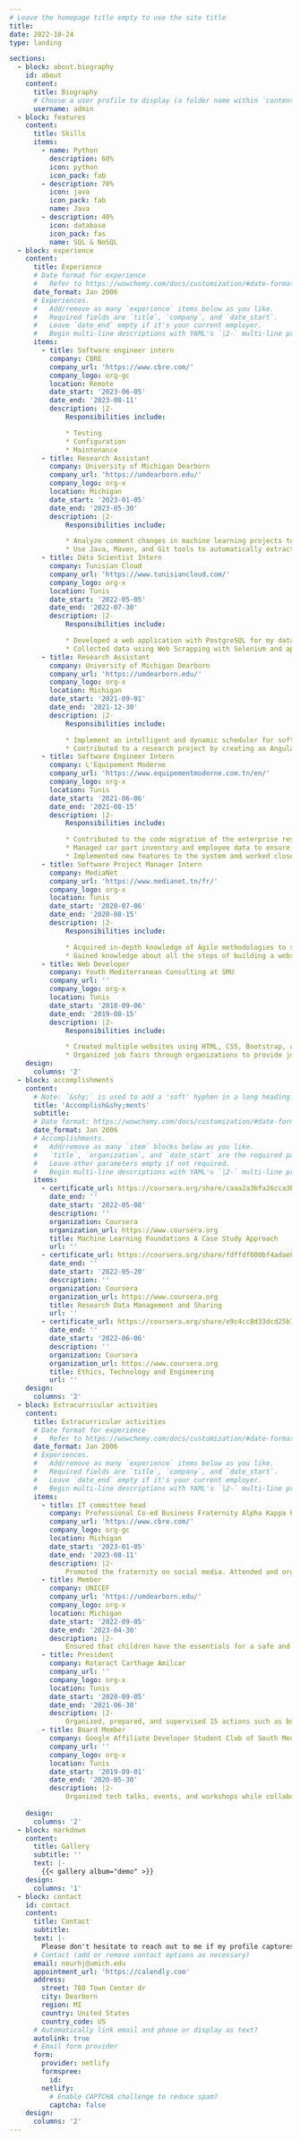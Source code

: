 ```yaml
---
# Leave the homepage title empty to use the site title
title:
date: 2022-10-24
type: landing

sections:
  - block: about.biography
    id: about
    content:
      title: Biography
      # Choose a user profile to display (a folder name within `content/authors/`)
      username: admin
  - block: features
    content:
      title: Skills
      items:
        - name: Python
          description: 60%
          icon: python
          icon_pack: fab
        - description: 70%
          icon: java
          icon_pack: fab
          name: Java
        - description: 40%
          icon: database
          icon_pack: fas
          name: SQL & NoSQL
  - block: experience
    content:
      title: Experience
      # Date format for experience
      #   Refer to https://wowchemy.com/docs/customization/#date-format
      date_format: Jan 2006
      # Experiences.
      #   Add/remove as many `experience` items below as you like.
      #   Required fields are `title`, `company`, and `date_start`.
      #   Leave `date_end` empty if it's your current employer.
      #   Begin multi-line descriptions with YAML's `|2-` multi-line prefix.
      items:
        - title: Software engineer intern
          company: CBRE
          company_url: 'https://www.cbre.com/'
          company_logo: org-gc
          location: Remote
          date_start: '2023-06-05'
          date_end: '2023-08-11'
          description: |2-
              Responsibilities include:

              * Testing
              * Configuration
              * Maintenance
        - title: Research Assistant
          company: University of Michigan Dearborn
          company_url: 'https://umdearborn.edu/'
          company_logo: org-x
          location: Michigan
          date_start: '2023-01-05'
          date_end: '2023-05-30'
          description: |2-
              Responsibilities include:

              * Analyze comment changes in machine learning projects to help find the solution to automatize comments.
              * Use Java, Maven, and Git tools to automatically extract the reasons behind updating comments from commit to commit using different machine projects well rated from GitHub.
        - title: Data Scientist Intern
          company: Tunisian Cloud
          company_url: 'https://www.tunisiancloud.com/'
          company_logo: org-x
          location: Tunis
          date_start: '2022-05-05'
          date_end: '2022-07-30'
          description: |2-
              Responsibilities include:

              * Developed a web application with PostgreSQL for my database, python for the backend along with Flask to connect the front and the back, and HTML, CSS, and bootstrap for my front end to predict email validation.
              * Collected data using Web Scrapping with Selenium and applied multiple machine algorithms mainly the decision tree to find out the one with the best accuracy. To be able to use manage the data and run the algorithms, I used NumPy, Seaborn and Scikit learn libraries.
        - title: Research Assistant
          company: University of Michigan Dearborn
          company_url: 'https://umdearborn.edu/'
          company_logo: org-x
          location: Michigan
          date_start: '2021-09-01'
          date_end: '2021-12-30'
          description: |2-
              Responsibilities include:

              * Implement an intelligent and dynamic scheduler for software containers in edge devices in collaboration with Ford Motor company using search-based techniques such as genetic algorithms.
              * Contributed to a research project by creating an Angular front-end to visualize real time containers metrics such as memory consumption, CPU, and network input/output usage using charts and graphs along with cAdvisor, Prometheus, and node exporter.
        - title: Software Engineer Intern
          company: L'Equipement Moderne
          company_url: 'https://www.equipementmoderne.com.tn/en/'
          company_logo: org-x
          location: Tunis
          date_start: '2021-06-06'
          date_end: '2021-08-15'
          description: |2-
              Responsibilities include:

              * Contributed to the code migration of the enterprise resource planning (ERP) from an old programming language Delphi to modern ones; Angular, Spring Boot, and MySQL.
              * Managed car part inventory and employee data to ensure efficient resource utilization within the company.
              * Implemented new features to the system and worked closely with the testing team to test and debug the code.
        - title: Software Project Manager Intern
          company: MediaNet
          company_url: 'https://www.medianet.tn/fr/'
          company_logo: org-x
          location: Tunis
          date_start: '2020-07-06'
          date_end: '2020-08-15'
          description: |2-
              Responsibilities include:

              * Acquired in-depth knowledge of Agile methodologies to streamline project delivery as well as interacting with multiple project managers to learn about their experience.
              * Gained knowledge about all the steps of building a website such as structure, zoning, benchmarking, A/B testing, and referencing.
        - title: Web Developer
          company: Youth Mediterranean Consulting at SMU
          company_url: ''
          company_logo: org-x
          location: Tunis
          date_start: '2018-09-06'
          date_end: '2019-08-15'
          description: |2-
              Responsibilities include:

              * Created multiple websites using HTML, CSS, Bootstrap, and WordPress for clients.
              * Organized job fairs through organizations to provide job opportunities to students.
    design:
      columns: '2'
  - block: accomplishments
    content:
      # Note: `&shy;` is used to add a 'soft' hyphen in a long heading.
      title: 'Accomplish&shy;ments'
      subtitle:
      # Date format: https://wowchemy.com/docs/customization/#date-format
      date_format: Jan 2006
      # Accomplishments.
      #   Add/remove as many `item` blocks below as you like.
      #   `title`, `organization`, and `date_start` are the required parameters.
      #   Leave other parameters empty if not required.
      #   Begin multi-line descriptions with YAML's `|2-` multi-line prefix.
      items:
        - certificate_url: https://coursera.org/share/caaa2a3bfa26cca3bfc360fe50b74245
          date_end: ''
          date_start: '2022-05-08'
          description: ''
          organization: Coursera
          organization_url: https://www.coursera.org
          title: Machine Learning Foundations A Case Study Approach
          url: ''
        - certificate_url: https://coursera.org/share/fdffdf000bf4adae8cc032c52a8f7cb2
          date_end: ''
          date_start: '2022-05-20'
          description: ''
          organization: Coursera
          organization_url: https://www.coursera.org
          title: Research Data Management and Sharing
          url: ''
        - certificate_url: https://coursera.org/share/e9c4cc8d33dcd25b7e139614c06adcb7
          date_end: ''
          date_start: '2022-06-06'
          description: ''
          organization: Coursera
          organization_url: https://www.coursera.org
          title: Ethics, Technology and Engineering
          url: ''
    design:
      columns: '2'
  - block: Extracurricular activities
    content:
      title: Extracurricular activities
      # Date format for experience
      #   Refer to https://wowchemy.com/docs/customization/#date-format
      date_format: Jan 2006
      # Experiences.
      #   Add/remove as many `experience` items below as you like.
      #   Required fields are `title`, `company`, and `date_start`.
      #   Leave `date_end` empty if it's your current employer.
      #   Begin multi-line descriptions with YAML's `|2-` multi-line prefix.
      items:
        - title: IT committee head 
          company: Professional Co-ed Business Fraternity Alpha Kappa Psi
          company_url: 'https://www.cbre.com/'
          company_logo: org-gc
          location: Michigan
          date_start: '2023-01-05'
          date_end: '2023-08-11'
          description: |2-
              Promoted the fraternity on social media. Attended and organized career development workshops.
        - title: Member
          company: UNICEF
          company_url: 'https://umdearborn.edu/'
          company_logo: org-x
          location: Michigan
          date_start: '2022-09-05'
          date_end: '2023-04-30'
          description: |2-
              Ensured that children have the essentials for a safe and healthy childhood through volunteering and fundraising.
        - title: President
          company: Rotaract Carthage Amilcar
          company_url: ''
          company_logo: org-x
          location: Tunis
          date_start: '2020-09-05'
          date_end: '2021-06-30'
          description: |2-
              Organized, prepared, and supervised 15 actions such as building homes for homeless families.Chaired the club and communicated with the team members while using the club’s time efficiently and productively.
        - title: Board Member
          company: Google Affiliate Developer Student Club of South Mediterranean University
          company_url: ''
          company_logo: org-x
          location: Tunis
          date_start: '2019-09-01'
          date_end: '2020-05-30'
          description: |2-
              Organized tech talks, events, and workshops while collaborating with others to accomplish these goals.
        
    design:
      columns: '2'
  - block: markdown
    content:
      title: Gallery
      subtitle: ''
      text: |-
        {{< gallery album="demo" >}}
    design:
      columns: '1'
  - block: contact
    id: contact
    content:
      title: Contact
      subtitle:
      text: |-
        Please don't hesitate to reach out to me if my profile captures your interest. I am always open to connecting, exchanging ideas, or exploring potential collaborations. I look forward to hearing from you and discussing how we can work together.
      # Contact (add or remove contact options as necessary)
      email: nourhj@umich.edu
      appointment_url: 'https://calendly.com'
      address:
        street: 780 Town Center dr
        city: Dearborn
        region: MI
        country: United States
        country_code: US
      # Automatically link email and phone or display as text?
      autolink: true
      # Email form provider
      form:
        provider: netlify
        formspree:
          id:
        netlify:
          # Enable CAPTCHA challenge to reduce spam?
          captcha: false
    design:
      columns: '2'
---
```

